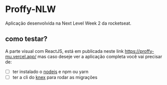 # Proffy-NLW
Aplicação desenvolvida na Next Level Week 2 da rocketseat.
## como testar?
A parte visual com ReactJS, está em publicada neste link https://proffy-mu.vercel.app/ mas caso deseje ver a aplicação completa você vai precisar de:
- [ ] ter instalado o <a href="https://nodejs.org/en/download/">nodejs</a> e npm ou yarn
- [ ] ter a cli do <a href="http://knexjs.org/">knex</a> para rodar as migrações
